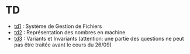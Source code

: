 # TD

* [td1](https://cahier-de-prepa.fr/mp2i-pv/download?id=605) : Système de Gestion de Fichiers
* [td2](https://cahier-de-prepa.fr/mp2i-pv/download?id=620) :
Représentation des nombres en machine
* [td3](https://cahier-de-prepa.fr/mp2i-pv/download?id=646) : Variants et Invariants (attention: une partie des questions ne peut pas être traitée avant le cours du 26/09)
